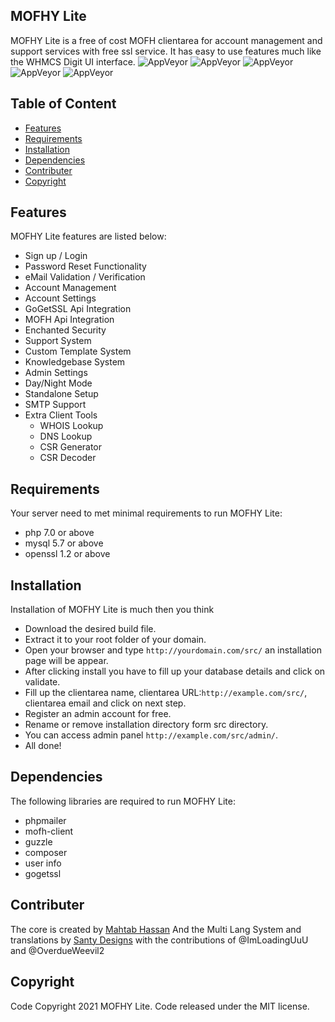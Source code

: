 ## MOFHY Lite
MOFHY Lite is a free of cost MOFH clientarea for account management and support services with free ssl service. It has easy to use features much like the WHMCS Digit UI interface.
![AppVeyor](https://img.shields.io/badge/Licence-MIT-lightgrey)
![AppVeyor](https://img.shields.io/badge/Version-v1.1.0-lightgrey)
![AppVeyor](https://img.shields.io/badge/Build-passed-lightgreen)
![AppVeyor](https://img.shields.io/badge/Dependencies-php-lightgrey)
![AppVeyor](https://img.shields.io/badge/Interface-Digit-lightgrey)
## Table of Content
 - [Features](#features)
 - [Requirements](#requirements) 
 - [Installation](#installation)
 - [Dependencies](#dependencies)
 - [Contributer](#contributer)
 - [Copyright](#copyright)
## Features
MOFHY Lite features are listed below:
 - Sign up / Login
 - Password Reset Functionality
 - eMail Validation / Verification
 - Account Management
 - Account Settings
 - GoGetSSL Api Integration
 - MOFH Api Integration
 - Enchanted Security
 - Support System
 - Custom Template System
 - Knowledgebase System
 - Admin Settings
 - Day/Night Mode
 - Standalone Setup
 - SMTP Support
 - Extra Client Tools
	 - WHOIS Lookup
	 - DNS Lookup
	 - CSR Generator
	 - CSR Decoder
## Requirements
Your server need to met minimal requirements to run MOFHY Lite:
 - php 7.0 or above
 - mysql 5.7 or above
 - openssl 1.2 or above
## Installation
Installation of MOFHY Lite is much then you think
 - Download the desired build file.
 - Extract it to your root folder of your domain.
 - Open your browser and type ```http://yourdomain.com/src/``` an installation page will be appear.
 - After clicking install you have to fill up your database details and click on validate.
 - Fill up the clientarea name, clientarea URL:```http://example.com/src/```, clientarea email and click on next step.
 - Register an admin account for free.
 - Rename or remove installation directory form src directory.
 - You can access admin panel ```http://example.com/src/admin/```.
 - All done!
## Dependencies
The following libraries are required to run MOFHY Lite:
 - phpmailer
 - mofh-client
 - guzzle
 - composer
 - user info
 - gogetssl
## Contributer
The core is created by [Mahtab Hassan](https://github.com/mahtab2003)
And the Multi Lang System and translations by [Santy Designs](https://github.com/santydesignscr) with the contributions of @ImLoadingUuU and @OverdueWeevil2
## Copyright
Code Copyright 2021 MOFHY Lite. Code released under the MIT license.

